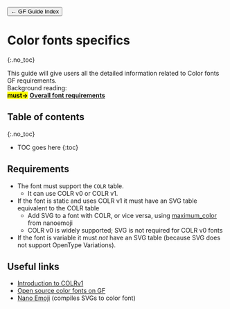 <link href="style.css" rel="stylesheet">

<a href="./index"><button class="button button-i">&larr; GF Guide Index</button></a>

# Color fonts specifics
{:.no_toc}

<div class="callout">
This guide will give users all the detailed information related to Color fonts GF requirements.
</div>

<div class="context-reading">
    Background reading:<br>
    <mark class="green"><b>must&rarr;</b></mark> <a href="./requirements" style="font-weight:bold">Overall font requirements</a><br>
</div>

## Table of contents
{:.no_toc}
* TOC goes here
{:toc}

## Requirements

* The font must support the `COLR` table.
   * It can use COLR v0 or COLR v1.
* If the font is static and uses COLR v1 it must have an SVG table equivalent to the COLR table
   * Add SVG to a font with COLR, or vice versa, using [maximum_color](https://github.com/googlefonts/nanoemoji#adding-color-tables-to-existing-fonts) from nanoemoji
   * COLR v0 is widely supported; SVG is not required for COLR v0 fonts
* If the font is variable it must *not* have an SVG table (because SVG does not support OpenType Variations).

## Useful links

* [Introduction to COLRv1](https://developer.chrome.com/blog/colrv1-fonts/)
* [Open source color fonts on GF](https://fonts.google.com/?coloronly=true)
* [Nano Emoji](https://github.com/googlefonts/nanoemoji) (compiles SVGs to color font)
